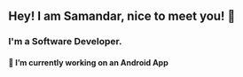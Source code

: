 ## Hey! I am Samandar, nice to meet you! 👋

### I'm a Software Developer.

#### 📱 I’m currently working on an Android App
